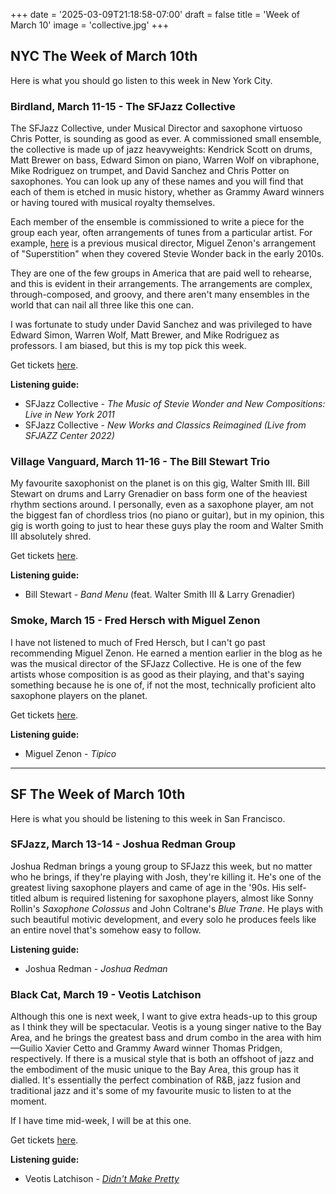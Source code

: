 +++
date = '2025-03-09T21:18:58-07:00'
draft = false
title = 'Week of March 10'
image = 'collective.jpg'
+++
## NYC The Week of March 10th
Here is what you should go listen to this week in New York City.

### Birdland, March 11-15 - The SFJazz Collective
The SFJazz Collective, under Musical Director and saxophone virtuoso Chris Potter, is sounding as good as ever. A commissioned small ensemble, the collective is made up of jazz heavyweights: Kendrick Scott on drums, Matt Brewer on bass, Edward Simon on piano, Warren Wolf on vibraphone, Mike Rodriguez on trumpet, and David Sanchez and Chris Potter on saxophones. You can look up any of these names and you will find that each of them is etched in music history, whether as Grammy Award winners or having toured with musical royalty themselves.

Each member of the ensemble is commissioned to write a piece for the group each year, often arrangements of tunes from a particular artist. For example, [here](https://www.youtube.com/watch?v=bBBZ-2PzSgY) is a previous musical director, Miguel Zenon's arrangement of "Superstition" when they covered Stevie Wonder back in the early 2010s.  

They are one of the few groups in America that are paid well to rehearse, and this is evident in their arrangements. The arrangements are complex, through-composed, and groovy, and there aren't many ensembles in the world that can nail all three like this one can.

I was fortunate to study under David Sanchez and was privileged to have Edward Simon, Warren Wolf, Matt Brewer, and Mike Rodriguez as professors. I am biased, but this is my top pick this week.

Get tickets [here](https://www.birdlandjazz.com/).

**Listening guide:**  
- SFJazz Collective - *The Music of Stevie Wonder and New Compositions: Live in New York 2011*  
- SFJazz Collective - *New Works and Classics Reimagined (Live from SFJAZZ Center 2022)*  

### Village Vanguard, March 11-16 - The Bill Stewart Trio
My favourite saxophonist on the planet is on this gig, Walter Smith III. Bill Stewart on drums and Larry Grenadier on bass form one of the heaviest rhythm sections around. I personally, even as a saxophone player, am not the biggest fan of chordless trios (no piano or guitar), but in my opinion, this gig is worth going to just to hear these guys play the room and Walter Smith III absolutely shred.

Get tickets [here](https://villagevanguard.com/).

**Listening guide:**  
- Bill Stewart - *Band Menu* (feat. Walter Smith III & Larry Grenadier)  

### Smoke, March 15 - Fred Hersch with Miguel Zenon
I have not listened to much of Fred Hersch, but I can't go past recommending Miguel Zenon. He earned a mention earlier in the blog as he was the musical director of the SFJazz Collective. He is one of the few artists whose composition is as good as their playing, and that's saying something because he is one of, if not the most, technically proficient alto saxophone players on the planet.

Get tickets [here](https://tickets.smokejazz.com/).

**Listening guide:**  
- Miguel Zenon - *Tipico*  

---

## SF The Week of March 10th
Here is what you should be listening to this week in San Francisco.

### SFJazz, March 13-14 - Joshua Redman Group
Joshua Redman brings a young group to SFJazz this week, but no matter who he brings, if they're playing with Josh, they're killing it. He's one of the greatest living saxophone players and came of age in the '90s. His self-titled album is required listening for saxophone players, almost like Sonny Rollin's *Saxophone Colossus* and John Coltrane's *Blue Trane*. He plays with such beautiful motivic development, and every solo he produces feels like an entire novel that's somehow easy to follow.

**Listening guide:**  
- Joshua Redman - *Joshua Redman*  

### Black Cat, March 19 - Veotis Latchison
Although this one is next week, I want to give extra heads-up to this group as I think they will be spectacular. Veotis is a young singer native to the Bay Area, and he brings the greatest bass and drum combo in the area with him—Guilio Xavier Cetto and Grammy Award winner Thomas Pridgen, respectively. If there is a musical style that is both an offshoot of jazz and the embodiment of the music unique to the Bay Area, this group has it dialled. It's essentially the perfect combination of R&B, jazz fusion and traditional jazz and it's some of my favourite music to listen to at the moment.

If I have time mid-week, I will be at this one.

Get tickets [here](https://blackcatsf.turntabletickets.com/).

**Listening guide:**  
- Veotis Latchison - [*Didn't Make Pretty*](https://www.youtube.com/watch?v=loa9YqtC0g0)  

